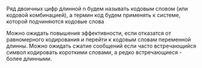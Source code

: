 Ряд двоичных цифр длинной n будем называть кодовым словом (или кодовой комбинацией), а термин код будем применять к системе, которой подчиняются кодовые слова

  Можно ожидать повышения эффективности, если отказатся от равномерного кодирования и перейти к кодовым словам переменной длинны. Можно ожидать сжатие сообщений если часто встречающийся символ кодировать короткими словами, а редко встречающиеся - более длинными.